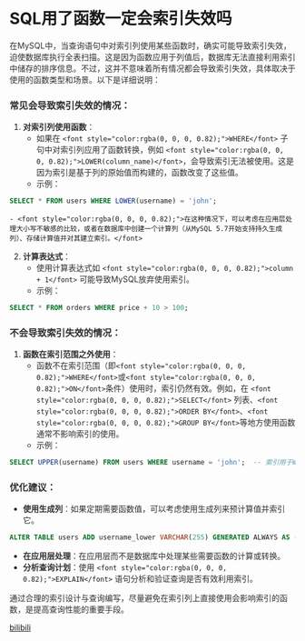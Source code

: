 # SQL用了函数一定会索引失效吗

<font style="color:rgba(0, 0, 0, 0.82);">在MySQL中，当查询语句中对索引列使用某些函数时，确实可能导致索引失效，迫使数据库执行全表扫描。这是因为函数应用于列值后，数据库无法直接利用索引中储存的排序信息。不过，这并不意味着所有情况都会导致索引失效，具体取决于使用的函数类型和场景。以下是详细说明：</font>

### <font style="color:rgba(0, 0, 0, 0.82);">常见会导致索引失效的情况：</font>

1. **<font style="color:rgba(0, 0, 0, 0.82);">对索引列使用函数</font>**<font style="color:rgba(0, 0, 0, 0.82);">：</font>
    - <font style="color:rgba(0, 0, 0, 0.82);">如果在</font><font style="color:rgba(0, 0, 0, 0.82);"> </font>`<font style="color:rgba(0, 0, 0, 0.82);">WHERE</font>`<font style="color:rgba(0, 0, 0, 0.82);"> </font><font style="color:rgba(0, 0, 0, 0.82);">子句中对索引列应用了函数转换，例如</font><font style="color:rgba(0, 0, 0, 0.82);"> </font>`<font style="color:rgba(0, 0, 0, 0.82);">LOWER(column_name)</font>`<font style="color:rgba(0, 0, 0, 0.82);">，会导致索引无法被使用。这是因为索引是基于列的原始值而构建的，函数改变了这些值。</font>
    - <font style="color:rgba(0, 0, 0, 0.82);">示例：</font>

```sql
SELECT * FROM users WHERE LOWER(username) = 'john';
```

    - <font style="color:rgba(0, 0, 0, 0.82);">在这种情况下，可以考虑在应用层处理大小写不敏感的比较，或者在数据库中创建一个计算列（从MySQL 5.7开始支持持久生成列）、存储计算值并对其建立索引。</font>
2. **<font style="color:rgba(0, 0, 0, 0.82);">计算表达式</font>**<font style="color:rgba(0, 0, 0, 0.82);">：</font>
    - <font style="color:rgba(0, 0, 0, 0.82);">使用计算表达式如</font><font style="color:rgba(0, 0, 0, 0.82);"> </font>`<font style="color:rgba(0, 0, 0, 0.82);">column + 1</font>`<font style="color:rgba(0, 0, 0, 0.82);"> </font><font style="color:rgba(0, 0, 0, 0.82);">可能导致MySQL放弃使用索引。</font>
    - <font style="color:rgba(0, 0, 0, 0.82);">示例：</font>

```sql
SELECT * FROM orders WHERE price + 10 > 100;
```

### <font style="color:rgba(0, 0, 0, 0.82);">不会导致索引失效的情况：</font>

1. **<font style="color:rgba(0, 0, 0, 0.82);">函数在索引范围之外使用</font>**<font style="color:rgba(0, 0, 0, 0.82);">：</font>
    - <font style="color:rgba(0, 0, 0, 0.82);">函数不在索引范围（即</font>`<font style="color:rgba(0, 0, 0, 0.82);">WHERE</font>`<font style="color:rgba(0, 0, 0, 0.82);">或</font>`<font style="color:rgba(0, 0, 0, 0.82);">ON</font>`<font style="color:rgba(0, 0, 0, 0.82);">条件）使用时，索引仍然有效。例如，在</font><font style="color:rgba(0, 0, 0, 0.82);"> </font>`<font style="color:rgba(0, 0, 0, 0.82);">SELECT</font>`<font style="color:rgba(0, 0, 0, 0.82);"> </font><font style="color:rgba(0, 0, 0, 0.82);">列表、</font>`<font style="color:rgba(0, 0, 0, 0.82);">ORDER BY</font>`<font style="color:rgba(0, 0, 0, 0.82);">、</font>`<font style="color:rgba(0, 0, 0, 0.82);">GROUP BY</font>`<font style="color:rgba(0, 0, 0, 0.82);">等地方使用函数通常不影响索引的使用。</font>
    - <font style="color:rgba(0, 0, 0, 0.82);">示例：</font>

```sql
SELECT UPPER(username) FROM users WHERE username = 'john';  -- 索引用于WHERE子句
```

### <font style="color:rgba(0, 0, 0, 0.82);">优化建议：</font>
- **<font style="color:rgba(0, 0, 0, 0.82);">使用生成列</font>**<font style="color:rgba(0, 0, 0, 0.82);">：如果定期需要函数值，可以考虑使用生成列来预计算值并索引它。</font>

```sql
ALTER TABLE users ADD username_lower VARCHAR(255) GENERATED ALWAYS AS (LOWER(username)) STORED, ADD INDEX (username_lower);
```

- **<font style="color:rgba(0, 0, 0, 0.82);">在应用层处理</font>**<font style="color:rgba(0, 0, 0, 0.82);">：在应用层而不是数据库中处理某些需要函数的计算或转换。</font>
- **<font style="color:rgba(0, 0, 0, 0.82);">分析查询计划</font>**<font style="color:rgba(0, 0, 0, 0.82);">：使用</font><font style="color:rgba(0, 0, 0, 0.82);"> </font>`<font style="color:rgba(0, 0, 0, 0.82);">EXPLAIN</font>`<font style="color:rgba(0, 0, 0, 0.82);"> </font><font style="color:rgba(0, 0, 0, 0.82);">语句分析和验证查询是否有效利用索引。</font>

<font style="color:rgba(0, 0, 0, 0.82);">通过合理的索引设计与查询编写，尽量避免在索引列上直接使用会影响索引的函数，是提高查询性能的重要手段。</font>

<font style="color:rgba(0, 0, 0, 0.82);"></font>

[bilibili](https://player.bilibili.com/player.html?bvid=BV1kFpue5Ehj&p=7&page=7&autoplay=0)
